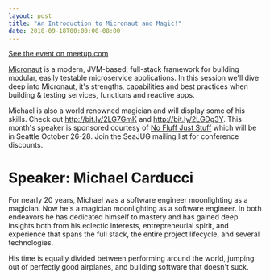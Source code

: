 ```yaml
---
layout: post
title: "An Introduction to Micronaut and Magic!"
date: 2018-09-18T00:00:00-08:00
---
```


[See the event on meetup.com](https://www.meetup.com/seajug/events/254234766/)


[Micronaut](http://micronaut.io/) is a modern, JVM-based, full-stack framework for building modular, easily testable microservice applications. In this session we'll dive deep into Micronaut, it's strengths, capabilities and best practices when building & testing services, functions and reactive apps.

Michael is also a world renowned magician and will display some of his skills. Check out http://bit.ly/2LG7GmK and http://bit.ly/2LGDg3Y. This month's speaker is sponsored courtesy of [No Fluff Just Stuff](https://nofluffjuststuff.com/conference/seattle/2018/10/home) which will be in Seattle October 26-28. Join the SeaJUG mailing list for conference discounts.

# Speaker: Michael Carducci
For nearly 20 years, Michael was a software engineer moonlighting as a magician. Now he's a magician moonlighting as a software engineer. In both endeavors he has dedicated himself to mastery and has gained deep insights both from his eclectic interests, entrepreneurial spirit, and experience that spans the full stack, the entire project lifecycle, and several technologies.

His time is equally divided between performing around the world, jumping out of perfectly good airplanes, and building software that doesn't suck.
